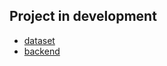 ## Project in development

- [dataset](https://github.com/firdausthedev/webai/tree/dataset)
- [backend](https://github.com/firdausthedev/webai/tree/server)
